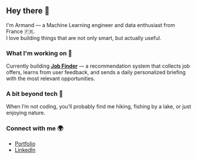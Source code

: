## Hey there 👋

I'm Armand — a Machine Learning engineer and data enthusiast from France 🇫🇷.  
I love building things that are not only smart, but actually useful. 

### What I'm working on 🔭
Currently building [**Job Finder**](https://armandmasseaugit.github.io/portfolio/projects/job_finder) — a recommendation system that collects job offers, learns from user feedback, and sends a daily personalized briefing with the most relevant opportunities.  

### A bit beyond tech 🎣
When I’m not coding, you’ll probably find me hiking, fishing by a lake, or just enjoying nature.

### Connect with me 🌍
- [Portfolio](https://armandmasseaugit.github.io/portfolio/)  
- [LinkedIn](https://www.linkedin.com/in/armand-masseau/)  
